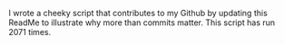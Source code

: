 I wrote a cheeky script that contributes to my Github by updating this ReadMe to illustrate why more than commits matter. This script has run 2071 times.